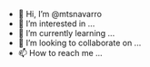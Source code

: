- 👋 Hi, I’m @mtsnavarro
- 👀 I’m interested in ...
- 🌱 I’m currently learning ...
- 💞️ I’m looking to collaborate on ...
- 📫 How to reach me ...

<!---
mtsnavarro/mtsnavarro is a ✨ special ✨ repository because its `README.md` (this file) appears on your GitHub profile.
You can click the Preview link to take a look at your changes.
--->

